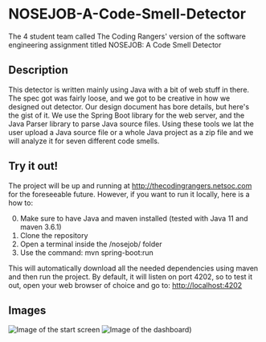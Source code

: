 # NOSEJOB-A-Code-Smell-Detector
The 4 student team called The Coding Rangers' version of the software engineering assignment titled NOSEJOB: A Code Smell Detector

## Description

This detector is written mainly using Java with a bit of web stuff in there. The spec got was fairly loose, and we got to be creative in how we designed out detector. Our design document has bore details, but here's the gist of it. We use the Spring Boot library for the web server, and the Java Parser library to parse Java source files. Using these tools we lat the user upload a Java source file or a whole Java project as a zip file and we will analyze it for seven different code smells.

## Try it out!

The project will be up and running at <http://thecodingrangers.netsoc.com> for the foreseeable future. However, if you want to run it locally, here is a how to: 

0. Make sure to have Java and maven installed (tested with Java 11 and maven 3.6.1)
1. Clone the repository
2. Open a terminal inside the /nosejob/ folder
3. Use the command: mvn spring-boot:run

This will automatically download all the needed dependencies using maven and then run the project. By default, it will listen on port 4202, so to test it out, open your web browser of choice and go to: <http://localhost:4202>

## Images
![Image of the start screen](https://i.ibb.co/gMFg015/Start.png)
![Image of the dashboard)](https://i.ibb.co/JKZhH8j/dashboard.png)
